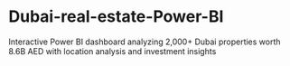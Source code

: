 # Dubai-real-estate-Power-BI
Interactive Power BI dashboard analyzing 2,000+ Dubai properties worth 8.6B AED with location analysis and investment insights
